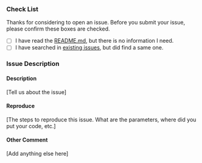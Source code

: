 ### Check List

Thanks for considering to open an issue. Before you submit your issue, please confirm these boxes are checked.

- [ ] I have read the [README.md](https://github.com/ookcode/Dinky2D/blob/master/README.md), but there is no information I need.
- [ ] I have searched in [existing issues](https://github.com/ookcode/Dinky2D/issues?utf8=%E2%9C%93&q=is%3Aissue), but did find a same one.

### Issue Description

#### Description

[Tell us about the issue]

#### Reproduce

[The steps to reproduce this issue. What are the parameters, where did you put your code, etc.]

#### Other Comment

[Add anything else here]
